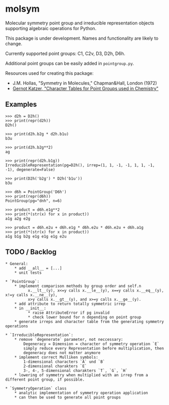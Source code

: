 # molsym

Molecular symmetry point group and irreducible representation objects supporting algebraic operations for Python.

This package is under development. Names and functionality are likely to change.

Currently supported point groups:
C1, C2v, D3, D2h, D6h.

Additional point groups can be easily added in `pointgroup.py`.

Resources used for creating this package:
* J.M. Hollas, "Symmetry in Molecules," Chapman&Hall, London (1972)
* [Gernot Katzer, "Character Tables for Point Groups used in Chemistry"](http://www.gernot-katzers-spice-pages.com/character_tables/)


Examples
--------
```
>>> d2h = D2h()
>>> print(repr(d2h))
D2h()

>>> print(d2h.b2g * d2h.b1u)
b3u

>>> print(d2h.b2g**2)
ag

>>> print(repr(d2h.b1g))
IrreducibleRepresentation(pg=D2h(), irrep=(1, 1, -1, -1, 1, 1, -1, -1), degenerate=False)

>>> print(D2h('b2g') * D2h('b1u'))
b3u

>>> d6h = PointGroup('D6h')
>>> print(repr(d6h))
PointGroup(pg="dnh", n=6)

>>> product = d6h.e1g**2
>>> print(*(str(x) for x in product))
a1g a2g e2g

>>> product = d6h.e2u + d6h.e1g * d6h.e2u * d6h.e2u + d6h.a1g
>>> print(*(str(x) for x in product))
a1g b1g b2g e1g e1g e1g e2u
````

TODO / Backlog
--------------
    * General:
        * add __all__ = [...]
        * unit tests

    * `PointGroup`:
        * implement comparison methods by group order and self.n
              x.__lt__(y), x<=y calls x.__le__(y), x==y calls x.__eq__(y), x!=y calls x.__ne__(y),
              x>y calls x.__gt__(y), and x>=y calls x.__ge__(y).
        * add attribute to return totally symmetric irrep
        * in __init__:
              * raise AttributeError if pg invalid
              * check lower bound for n depending on point group
        * generate irreps and character table from the generating symmetry operations

    * `IrreducibleRepresentation`:
        * remove `degenerate` parameter, not neccessary:
            Degeneracy = Dimension = character of symmetry operation `E`
            simply reduce every Representation before multiplication, then
            degeneracy does not matter anymore
        * implement correct Mulliken symbols:
            1-dimensional characters `A` und `B`
            2-dimensional charakters `E`
            3-, 4-, 5-dimensional charakters `T`, `G`, `H`
        * lowering of symmetry when multiplied with an irrep from a different point group, if possible.

    * `SymmetryOperation` class
        * analytic implementation of symmetry operation application
        * can then be used to generate all point groups
